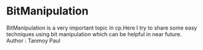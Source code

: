 # BitManipulation
BitManipulation is a very important topic in cp.Here I try to share some easy techniques using bit manipulation which can be helpful in near future.<br>
Author : Tanmoy Paul
